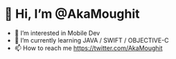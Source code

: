 # 👋 Hi, I’m @AkaMoughit

- 👀 I’m interested in Mobile Dev 
- 🌱 I’m currently learning JAVA / SWIFT / OBJECTIVE-C
- 📫 How to reach me https://twitter.com/AkaMoughit
